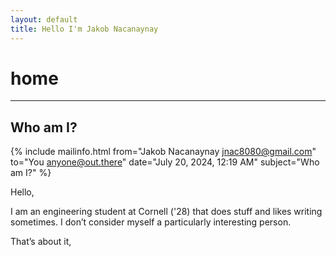 ```yaml
---
layout: default
title: Hello I'm Jakob Nacanaynay
---
```


# home

---

## Who am I?

{% include mailinfo.html from="Jakob Nacanaynay <jnac8080@gmail.com>" to="You <anyone@out.there>" date="July 20, 2024, 12:19 AM" subject="Who am I?" %}

Hello,

I am an engineering student at Cornell ('28) that does stuff and likes writing sometimes. I don’t consider myself a particularly interesting person.

That’s about it,
